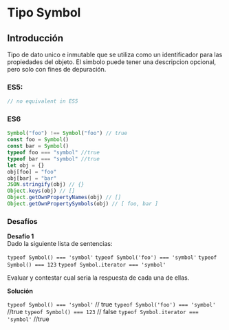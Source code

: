 # Tipo Symbol

## Introducción   

Tipo de dato unico e inmutable que se utiliza como un identificador para las propiedades del objeto. El simbolo puede tener una descripcion opcional, pero solo con fines de depuración.

### ES5:
```javascript
// no equivalent in ES5

```


### ES6
```javascript
Symbol("foo") !== Symbol("foo") // true
const foo = Symbol()
const bar = Symbol()
typeof foo === "symbol" //true
typeof bar === "symbol" //true
let obj = {}
obj[foo] = "foo"
obj[bar] = "bar"    
JSON.stringify(obj) // {}
Object.keys(obj) // []
Object.getOwnPropertyNames(obj) // []
Object.getOwnPropertySymbols(obj) // [ foo, bar ]
```

### Desafíos
**Desafío 1**  
Dado la siguiente lista de sentencias:

`typeof Symbol() === 'symbol'`
`typeof Symbol('foo') === 'symbol'`
`typeof Symbol() === 123`
`typeof Symbol.iterator === 'symbol'`

Evaluar y contestar cual seria la respuesta de cada una de ellas.

**Solución**  
   
`typeof Symbol() === 'symbol'`   // true
`typeof Symbol('foo') === 'symbol'`  //true
`typeof Symbol() === 123`  // false
`typeof Symbol.iterator === 'symbol'`  //true   
   